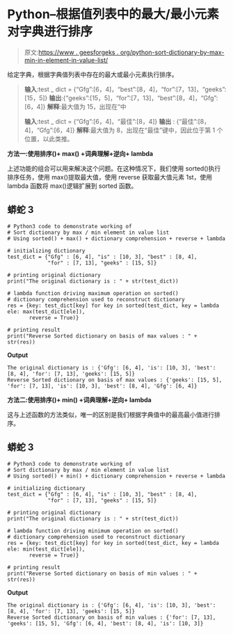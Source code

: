 # Python–根据值列表中的最大/最小元素对字典进行排序

> 原文:[https://www . geesforgeks . org/python-sort-dictionary-by-max-min-in-element-in-value-list/](https://www.geeksforgeeks.org/python-sort-dictionary-by-max-min-element-in-value-list/)

给定字典，根据字典值列表中存在的最大或最小元素执行排序。

> **输入**:test _ dict = {“Gfg”:[6，4]，“best”:[8，4]，“for”:[7，13]，“geeks”:[15，5]}
> **输出**:{“geeks”:[15，5]，“for”:[7，13]，“best”:[8，4]，“Gfg”:[6，4]}
> **解释**:最大值为 15，出现在“中
> 
> **输入**:test _ dict = {“Gfg”:[6，4]，“最佳”:[8，4]}
> **输出** : {“最佳”:[8，4]，“Gfg”:[6，4]}
> **解释**:最大值为 8，出现在“最佳”键中，因此位于第 1 个位置，以此类推。

**方法一:使用排序()+ max() +词典理解+逆向+ lambda**

上述功能的组合可以用来解决这个问题。在这种情况下，我们使用 sorted()执行排序任务，使用 max()提取最大值，使用 reverse 获取最大值元素 1st，使用 lambda 函数将 max()逻辑扩展到 sorted 函数。

## 蟒蛇 3

```
# Python3 code to demonstrate working of 
# Sort dictionary by max / min element in value list
# Using sorted() + max() + dictionary comprehension + reverse + lambda

# initializing dictionary
test_dict = {"Gfg" : [6, 4], "is" : [10, 3], "best" : [8, 4],
             "for" : [7, 13], "geeks" : [15, 5]}

# printing original dictionary
print("The original dictionary is : " + str(test_dict))

# lambda function driving maximum operation on sorted()
# dictionary comprehension used to reconstruct dictionary
res = {key: test_dict[key] for key in sorted(test_dict, key = lambda ele: max(test_dict[ele]),
       reverse = True)}

# printing result 
print("Reverse Sorted dictionary on basis of max values : " + str(res)) 
```

**Output**

```
The original dictionary is : {'Gfg': [6, 4], 'is': [10, 3], 'best': [8, 4], 'for': [7, 13], 'geeks': [15, 5]}
Reverse Sorted dictionary on basis of max values : {'geeks': [15, 5], 'for': [7, 13], 'is': [10, 3], 'best': [8, 4], 'Gfg': [6, 4]}

```

**方法二:使用排序()+ min() +词典理解+逆向+ lambda**

这与上述函数的方法类似，唯一的区别是我们根据字典值中的最高最小值进行排序。

## 蟒蛇 3

```
# Python3 code to demonstrate working of 
# Sort dictionary by max / min element in value list
# Using sorted() + min() + dictionary comprehension + reverse + lambda

# initializing dictionary
test_dict = {"Gfg" : [6, 4], "is" : [10, 3], "best" : [8, 4],
             "for" : [7, 13], "geeks" : [15, 5]}

# printing original dictionary
print("The original dictionary is : " + str(test_dict))

# lambda function driving minimum operation on sorted()
# dictionary comprehension used to reconstruct dictionary
res = {key: test_dict[key] for key in sorted(test_dict, key = lambda ele: min(test_dict[ele]),
       reverse = True)}

# printing result 
print("Reverse Sorted dictionary on basis of min values : " + str(res)) 
```

**Output**

```
The original dictionary is : {'Gfg': [6, 4], 'is': [10, 3], 'best': [8, 4], 'for': [7, 13], 'geeks': [15, 5]}
Reverse Sorted dictionary on basis of min values : {'for': [7, 13], 'geeks': [15, 5], 'Gfg': [6, 4], 'best': [8, 4], 'is': [10, 3]}

```